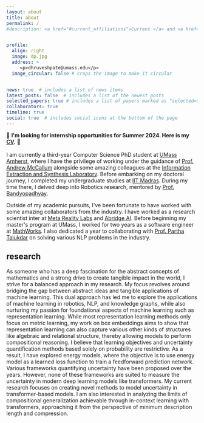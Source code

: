 ```yaml
---
layout: about
title: about
permalink: /
#description: <a href="#current_affiliations">Current </a> and <a href="#past_affiliations">past</a> affiliations.


profile:
  align: right
  image: dp.jpg
  address: >
     <p>dhruveshpate@umass.edu</p>
  image_circular: false # crops the image to make it circular


news: true  # includes a list of news items
latest_posts: false  # includes a list of the newest posts
selected_papers: true # includes a list of papers marked as "selected={true}"
collaborators: true
timeline: true
social: true  # includes social icons at the bottom of the page
---
```



🌟 **I'm looking for internship opportunities for Summer 2024. Here is my [CV](https://drive.google.com/file/d/1Z8u4_wnQiLDkyiV361f-kGfxHpb6NQCE/view).** 🌟 
<br><br>
I am currently a third-year Computer Science PhD student at [UMass Amherst](https://www.umass.edu/), where I have the privilege of working under the guidance of [Prof. Andrew McCallum](https://people.cs.umass.edu/~mccallum) alongside some amazing colleagues at the [Information Extraction and Synthesis Laboratory](https://iesl.cs.umass.edu/).
Before embarking on my doctoral journey, I completed my undergraduate studies at [IIT Madras](https://www.iitm.ac.in).
During my time there, I delved deep into Robotics research, mentored by [Prof. Bandyopadhyay](https://ed.iitm.ac.in/~sandipan).

Outside of my academic pursuits, I've been fortunate to have worked with some amazing collaborators from the industry. I have worked as a research scientist inter at [Meta Reality Labs](https://ai.meta.com/) and [Abridge AI](https://www.abridge.com/machine-learning).
Before beginning my master's program at UMass, I worked for two years as a software engineer at [MathWorks](https://www.mathworks.com/).
I also dedicated a year to collaborating with [Prof. Partha Talukdar](http://talukdar.net) on solving various NLP problems in the industry.


## research

As someone who has a deep fascination for the abstract concepts of mathematics and a strong drive to create tangible impact in the world, I strive for a balanced approach in my research. My focus revolves around bridging the gap between abstract ideas and tangible applications of machine learning. This dual approach has led me to explore the applications of machine learning in robotics, NLP, and knowledge graphs, while also nurturing my passion for foundational aspects of machine learning such as representation learning.
While most representation learning methods only focus on metric learning, my work on box embeddings aims to show that representation learning can also capture various other kinds of structures like algebraic and relational structure, thereby allowing models to perform compositional reasoning.
I believe that learning objectives and uncertainty quantification methods based solely on probability are restrictive. As a result, I have explored energy models, where the objective is to use energy model as a learned loss function to train a feedforward prediction network. 
Various frameworks quantifying uncertainty have been proposed over the years.
However, none of these frameworks are suited to measure the uncertainty in modern deep learning models like transformers. 
My current research focuses on creating novel methods to model uncertainty in transformer-based models.
I am also interested in analyzing the limits of compositional generalization achievable through in-context learning with transformers, approaching it from the perspective of minimum description length and compression.



